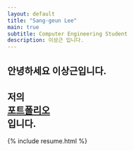 ```yaml
---
layout: default
title: "Sang-geun Lee"
main: true
subtitle: Computer Engineering Student
description: 이상근 입니다.
---
```

<div class="intro-animation">
<section class="explanation">
    <h1 class="intro">
    안녕하세요 이상근입니다.
    </h1>
    <h1 class="intro">저의 
        <div class="intro-link">
            <a class="transition" href="http://s4ng.github.io/portfolio" target="_blank">
                포트폴리오 
            </a>
            <div class="underline-mask transition"></div>
            <div class="underline"></div>
        </div>
        입니다.
    </h1>
</section>
</div>
{% include resume.html %}
